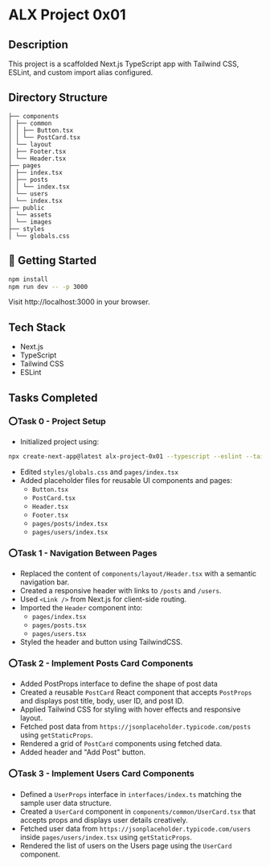 # ALX Project 0x01

## Description

This project is a scaffolded Next.js TypeScript app with Tailwind CSS, ESLint, and custom import alias configured.

## Directory Structure

```plaintext
├── components
│ ├── common
│ │ ├── Button.tsx
│ │ └── PostCard.tsx
│ └── layout
│ ├── Footer.tsx
│ └── Header.tsx
├── pages
│ ├── index.tsx
│ ├── posts
│ │ └── index.tsx
│ └── users
│ └── index.tsx
├── public
│ └── assets
│ └── images
├── styles
│ └── globals.css
```

## 🚀 Getting Started

```bash
npm install
npm run dev -- -p 3000
```

Visit http://localhost:3000 in your browser.

## Tech Stack

- Next.js
- TypeScript
- Tailwind CSS
- ESLint

## Tasks Completed

### ⭕Task 0 - Project Setup

- Initialized project using:

```bash
npx create-next-app@latest alx-project-0x01 --typescript --eslint --tailwind --import-alias "@/*"
```

- Edited `styles/globals.css` and `pages/index.tsx`
- Added placeholder files for reusable UI components and pages:
  - `Button.tsx`
  - `PostCard.tsx`
  - `Header.tsx`
  - `Footer.tsx`
  - `pages/posts/index.tsx`
  - `pages/users/index.tsx`

### ⭕Task 1 - Navigation Between Pages

- Replaced the content of `components/layout/Header.tsx` with a semantic navigation bar.
- Created a responsive header with links to `/posts` and `/users`.
- Used `<Link />` from Next.js for client-side routing.
- Imported the `Header` component into:
  - `pages/index.tsx`
  - `pages/posts.tsx`
  - `pages/users.tsx`
- Styled the header and button using TailwindCSS.

### ⭕Task 2 - Implement Posts Card Components

- Added PostProps interface to define the shape of post data
- Created a reusable `PostCard` React component that accepts `PostProps` and displays post title, body, user ID, and post ID.
- Applied Tailwind CSS for styling with hover effects and responsive layout.
- Fetched post data from `https://jsonplaceholder.typicode.com/posts` using `getStaticProps`.
- Rendered a grid of `PostCard` components using fetched data.
- Added header and "Add Post" button.

### ⭕Task 3 - Implement Users Card Components

- Defined a `UserProps` interface in `interfaces/index.ts` matching the sample user data structure.
- Created a `UserCard` component in `components/common/UserCard.tsx` that accepts props and displays user details creatively.
- Fetched user data from `https://jsonplaceholder.typicode.com/users` inside `pages/users/index.tsx` using `getStaticProps`.
- Rendered the list of users on the Users page using the `UserCard` component.
